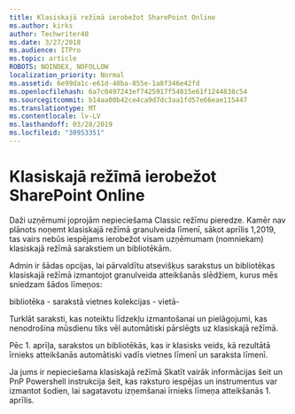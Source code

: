 ```yaml
---
title: Klasiskajā režīmā ierobežot SharePoint Online
ms.author: kirks
author: Techwriter40
ms.date: 3/27/2018
ms.audience: ITPro
ms.topic: article
ROBOTS: NOINDEX, NOFOLLOW
localization_priority: Normal
ms.assetid: 6e99da1c-e61d-40ba-855e-1a8f346e42fd
ms.openlocfilehash: 6a7c0497243ef7425917f54815e61f1244838c54
ms.sourcegitcommit: b14aa00b42ce4ca9d7dc3aa1fd57e66eae115447
ms.translationtype: MT
ms.contentlocale: lv-LV
ms.lasthandoff: 03/28/2019
ms.locfileid: "30953351"
---
```

# <a name="restrict-sharepoint-online-to-classic-mode"></a>Klasiskajā režīmā ierobežot SharePoint Online

Daži uzņēmumi joprojām nepieciešama Classic režīmu pieredze. Kamēr nav plānots noņemt klasiskajā režīmā granulveida līmenī, sākot aprīlis 1,2019, tas vairs nebūs iespējams ierobežot visam uzņēmumam (nomniekam) klasiskajā režīmā sarakstiem un bibliotēkām.

Admin ir šādas opcijas, lai pārvaldītu atsevišķus sarakstus un bibliotēkas klasiskajā režīmā izmantojot granulveida atteikšanās slēdžiem, kurus mēs sniedzam šādos līmeņos:

bibliotēka - sarakstā vietnes kolekcijas - vietā-

Turklāt saraksti, kas noteiktu līdzekļu izmantošanai un pielāgojumi, kas nenodrošina mūsdienu tiks vēl automātiski pārslēgts uz klasiskajā režīmā.

Pēc 1. aprīļa, sarakstos un bibliotēkās, kas ir klasisks veids, kā rezultātā īrnieks atteikšanās automātiski vadīs vietnes līmenī un saraksta līmenī.

Ja jums ir nepieciešama klasiskajā režīmā Skatīt vairāk informācijas šeit un PnP Powershell instrukcija šeit, kas raksturo iespējas un instrumentus var izmantot šodien, lai sagatavotu izņemšanai īrnieks līmeņa atteikšanās 1. aprīlis.
